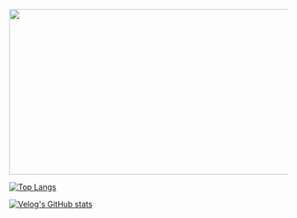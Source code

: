 <a href="https://github.com/devxb/gitanimals">
<img
  src="https://render.gitanimals.org/farms/okuka7"
  width="600"
  height="300"
/>
</a>

[![Top Langs](https://github-readme-stats.vercel.app/api/top-langs/?username=okuka7)](https://github.com/anuraghazra/github-readme-stats)

[![Velog's GitHub stats](https://velog-readme-stats.vercel.app/api?name=99&tag=github)](https://github.com/okuka7/velog-readme-stats)
